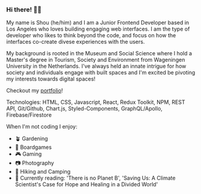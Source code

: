 ### Hi there! 🙋🏻
My name is Shou (he/him) and I am a Junior Frontend Developer based in Los Angeles who loves building engaging web interfaces. I am the type of developer who likes to think beyond the code, and focus on how the interfaces co-create divese experiences with the users. 

My background is rooted in the Museum and Social Science where I hold a Master's degree in Tourism, Society and Environment from Wageningen University in the Netherlands. I've always held an innate intrigue for how society and individuals engage with built spaces and I'm excited be pivoting my interests towards digital spaces!

Checkout my <a href='https://www.linkedin.com/in/shouzhang/'>portfolio</a>!

Technologies: 
HTML, CSS, Javascript, React, Redux Toolkit, NPM, REST API, Git/Github, Chart.js, Styled-Components, GraphQL/Apollo, Firebase/Firestore

When I'm not coding I enjoy:
      <ul>
        <li>🪴 Gardening</li>
        <li>🎲 Boardgames </li>
        <li>🎮 Gaming</li>
        <li>📷 Photography </li>
        <li>🥾 Hiking and Camping</li>
        <li>📖 Currently reading: 'There is no Planet B', 'Saving Us: A Climate Scientist's Case for Hope and Healing in a Divided World'</li>
      </ul>
